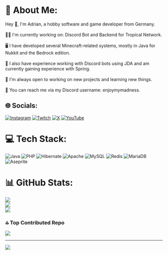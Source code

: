 # 💫 About Me:
Hey 👋, I'm Adrian, a hobby software and game developer from Germany.<br><br>🧑‍💻 I'm currently working on: Discord Bot and Backend for Tropical Network.<br><br>🖥️ I have developed several Minecraft-related systems, mostly in Java for Nukkit and the Bedrock edition.<br><br>🤖 I also have experience working with Discord bots using JDA and am currently gaining experience with Spring.<br><br>🚀 I'm always open to working on new projects and learning new things.<br><br>💬 You can reach me via my Discord username: enjoymymadness.


## 🌐 Socials:
[![Instagram](https://img.shields.io/badge/Instagram-%23E4405F.svg?logo=Instagram&logoColor=white)](https://instagram.com/_adrian.krim_) [![Twitch](https://img.shields.io/badge/Twitch-%239146FF.svg?logo=Twitch&logoColor=white)](https://twitch.tv/enjoymymadness) [![X](https://img.shields.io/badge/X-black.svg?logo=X&logoColor=white)](https://x.com/adrian_krim1) [![YouTube](https://img.shields.io/badge/YouTube-%23FF0000.svg?logo=YouTube&logoColor=white)](https://youtube.com/@EnjoyMyMadness76) 

# 💻 Tech Stack:
![Java](https://img.shields.io/badge/java-%23ED8B00.svg?style=for-the-badge&logo=openjdk&logoColor=white) ![PHP](https://img.shields.io/badge/php-%23777BB4.svg?style=for-the-badge&logo=php&logoColor=white) ![Hibernate](https://img.shields.io/badge/Hibernate-59666C?style=for-the-badge&logo=Hibernate&logoColor=white) ![Apache](https://img.shields.io/badge/apache-%23D42029.svg?style=for-the-badge&logo=apache&logoColor=white) ![MySQL](https://img.shields.io/badge/mysql-4479A1.svg?style=for-the-badge&logo=mysql&logoColor=white) ![Redis](https://img.shields.io/badge/redis-%23DD0031.svg?style=for-the-badge&logo=redis&logoColor=white) ![MariaDB](https://img.shields.io/badge/MariaDB-003545?style=for-the-badge&logo=mariadb&logoColor=white) ![Aseprite](https://img.shields.io/badge/Aseprite-FFFFFF?style=for-the-badge&logo=Aseprite&logoColor=#7D929E)
# 📊 GitHub Stats:
![](https://github-readme-stats.vercel.app/api?username=Adrian646&theme=transparent&hide_border=true&include_all_commits=false&count_private=false)<br/>
![](https://github-readme-streak-stats.herokuapp.com/?user=Adrian646&theme=transparent&hide_border=true)<br/>
![](https://github-readme-stats.vercel.app/api/top-langs/?username=Adrian646&theme=transparent&hide_border=true&include_all_commits=false&count_private=false&layout=compact)

### 🔝 Top Contributed Repo
![](https://github-contributor-stats.vercel.app/api?username=Adrian646&limit=5&theme=dark&combine_all_yearly_contributions=true)

---
[![](https://visitcount.itsvg.in/api?id=Adrian646&icon=0&color=0)](https://visitcount.itsvg.in)

<!-- Proudly created with GPRM ( https://gprm.itsvg.in ) -->
